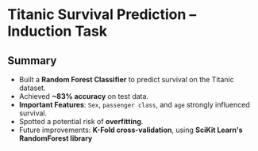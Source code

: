 # Titanic Survival Prediction – Induction Task  

## Summary  
- Built a **Random Forest Classifier** to predict survival on the Titanic dataset.  
- Achieved **~83% accuracy** on test data.  
- **Important Features**: `Sex`, `passenger class`, and `age` strongly influenced survival.  
- Spotted a potential risk of **overfitting**.  
- Future improvements: **K-Fold cross-validation**, using **SciKit Learn's RandomForest library**
